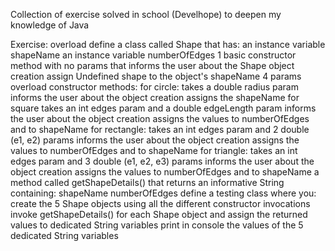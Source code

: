 Collection of exercise solved in school (Develhope) to deepen my knowledge of Java

Exercise: overload
define a class called Shape that has:
an instance variable shapeName
an instance variable numberOfEdges
1 basic constructor method with no params that
informs the user about the Shape object creation
assign Undefined shape to the object's shapeName
4 params overload constructor methods:
for circle:
takes a double radius param
informs the user about the object creation
assigns the shapeName
for square
takes an int edges param and a double edgeLength param
informs the user about the object creation
assigns the values to numberOfEdges and to shapeName
for rectangle:
takes an int edges param and 2 double (e1, e2) params
informs the user about the object creation
assigns the values to numberOfEdges and to shapeName
for triangle:
takes an int edges param and 3 double (e1, e2, e3) params
informs the user about the object creation
assigns the values to numberOfEdges and to shapeName
a method called getShapeDetails() that returns an informative String containing:
shapeName
numberOfEdges
define a testing class where you:
create the 5 Shape objects using all the different constructor invocations
invoke getShapeDetails() for each Shape object and assign the returned values to dedicated String variables
print in console the values of the 5 dedicated String variables
